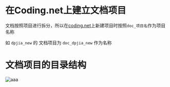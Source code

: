 # 在Coding.net上建立文档项目


文档按照项目进行拆分，所以在[coding.net](http://coding.net)上新建项目时按照``doc_项目名``作为项目名称

如 ``dpjia_new`` 的 文档项目为 ``doc_dpjia_new`` 作为名称

# 文档项目的目录结构

![aaa](../assets/images/folder.jpg)


